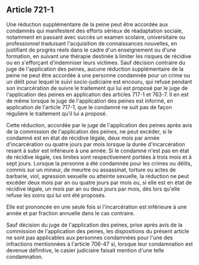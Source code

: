 Article 721-1
----
Une réduction supplémentaire de la peine peut être accordée aux condamnés qui
manifestent des efforts sérieux de réadaptation sociale, notamment en passant
avec succès un examen scolaire, universitaire ou professionnel traduisant
l'acquisition de connaissances nouvelles, en justifiant de progrès réels dans le
cadre d'un enseignement ou d'une formation, en suivant une thérapie destinée à
limiter les risques de récidive ou en s'efforçant d'indemniser leurs victimes.
Sauf décision contraire du juge de l'application des peines, aucune réduction
supplémentaire de la peine ne peut être accordée à une personne condamnée pour
un crime ou un délit pour lequel le suivi socio-judiciaire est encouru, qui
refuse pendant son incarcération de suivre le traitement qui lui est proposé par
le juge de l'application des peines en application des articles 717-1 et 763-7.
Il en est de même lorsque le juge de l'application des peines est informé, en
application de l'article 717-1, que le condamné ne suit pas de façon régulière
le traitement qu'il lui a proposé.

Cette réduction, accordée par le juge de l'application des peines après avis de
la commission de l'application des peines, ne peut excéder, si le condamné est
en état de récidive légale, deux mois par année d'incarcération ou quatre jours
par mois lorsque la durée d'incarcération resant à subir est inférieure à une
année. Si le condamné n'est pas en état de récidive légale, ces limites sont
respectivement portées à trois mois et à sept jours. Lorsque la personne a été
condamnée pour les crimes ou délits, commis sur un mineur, de meurtre ou
assassinat, torture ou actes de barbarie, viol, agression sexuelle ou atteinte
sexuelle, la réduction ne peut excéder deux mois par an ou quatre jours par mois
ou, si elle est en état de récidive légale, un mois par an ou deux jours par
mois, dès lors qu'elle refuse les soins qui lui ont été proposés.

Elle est prononcée en une seule fois si l'incarcération est inférieure à une
année et par fraction annuelle dans le cas contraire.

Sauf décision du juge de l'application des peines, prise après avis de la
commission de l'application des peines, les dispositions du présent article ne
sont pas applicables aux personnes condamnées pour l'une des infractions
mentionnées à l'article 706-47 si, lorsque leur condamnation est devenue
définitive, le casier judiciaire faisait mention d'une telle condamnation.
